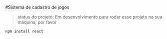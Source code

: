 #Sistema de cadastro de jogos
>status do projeto: Em desenvolvimento
para rodar esse projeto na sua máquina, por favor 
```
npm install react
```


